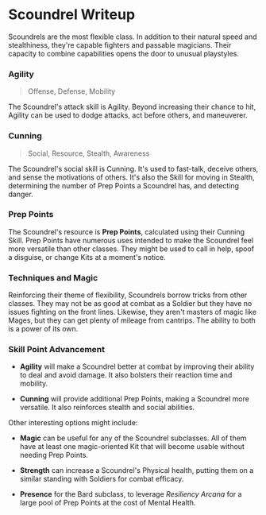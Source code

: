 # Scoundrel Writeup

Scoundrels are the most flexible class. In addition to their natural speed and stealthiness, they're capable fighters and passable magicians. Their capacity to combine capabilities opens the door to unusual playstyles.

### Agility

> Offense, Defense, Mobility

The Scoundrel's attack skill is Agility. Beyond increasing their chance to hit, Agility can be used to dodge attacks, act before others, and maneuverer.

### Cunning

> Social, Resource, Stealth, Awareness

The Scoundrel's social skill is Cunning. It's used to fast-talk, deceive others, and sense the motivations of others. It's also the Skill for moving in Stealth, determining the number of Prep Points a Scoundrel has, and detecting danger.

### Prep Points

The Scoundrel's resource is **Prep Points**, calculated using their Cunning Skill. Prep Points have numerous uses intended to make the Scoundrel feel more versatile than other classes. They might be used to call in help, spoof a disguise, or change Kits at a moment's notice.

### Techniques and Magic

Reinforcing their theme of flexibility, Scoundrels borrow tricks from other classes. They may not be as good at combat as a Soldier but they have no issues fighting on the front lines. Likewise, they aren't masters of magic like Mages, but they can get plenty of mileage from cantrips. The ability to both is a power of its own.

### Skill Point Advancement

-   **Agility** will make a Scoundrel better at combat by improving their ability to deal and avoid damage. It also bolsters their reaction time and mobility.

-   **Cunning** will provide additional Prep Points, making a Scoundrel more versatile. It also reinforces stealth and social abilities.

Other interesting options might include:

-   **Magic** can be useful for any of the Scoundrel subclasses. All of them have at least one magic-oriented Kit that will become usable without needing Prep Points.

-   **Strength** can increase a Scoundrel's Physical health, putting them on a similar standing with Soldiers for combat efficacy.

-   **Presence** for the Bard subclass, to leverage _Resiliency Arcana_ for a large pool of Prep Points at the cost of Mental Health.
